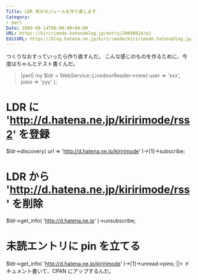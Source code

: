 ```yaml
---
Title: LDR 用のモジュールを作り直します
Category:
- perl
Date: 2009-08-14T00:00:00+09:00
URL: https://kiririmode.hatenablog.jp/entry/20090814/p1
EditURL: https://blog.hatena.ne.jp/kiririmode/kiririmode.hatenablog.jp/atom/entry/8454420450078212706
---
```



つくりなおすっていったら作り直すんだ。
こんな感じのものを作るために、今度はちゃんとテスト書くんだ。
>|perl|
my $ldr = WebService::LivedoorReader->new( user => 'xxx', pass => 'yyy' );

# LDR に 'http://d.hatena.ne.jp/kiririmode/rss2' を登録
$ldr->discovery( url => 'http://d.hatena.ne.jp/kiririmode' )->[1]->subscribe;
# LDR から 'http://d.hatena.ne.jp/kiririmode/rss' を削除
$ldr->get_info( 'http://d.hatena.ne.jp' )->unsubscribe;

# 未読エントリに pin を立てる
$ldr->get_info( 'http://d.hatena.ne.jp/kiririmode' )->[1]->unread->pins;
||<
ドキュメント書いて、CPAN にアップするんだ。
